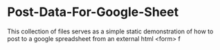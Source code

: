 # Post-Data-For-Google-Sheet
This collection of files serves as a simple static demonstration of how to post to a google spreadsheet from an external html &lt;form> f
